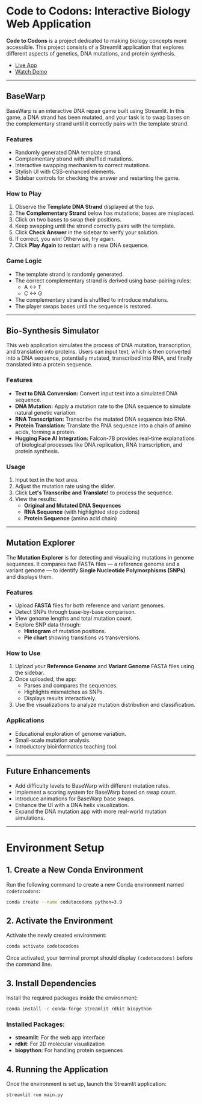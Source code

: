 # Code to Codons: Interactive Biology Web Application

**Code to Codons** is a project dedicated to making biology concepts more accessible. This project consists of a Streamlit application that explores different aspects of genetics, DNA mutations, and protein synthesis. 

- [Live App](https://codetocodons.streamlit.app/)
- [Watch Demo](https://streamable.com/3nef8x)

---
## BaseWarp

BaseWarp is an interactive DNA repair game built using Streamlit. In this game, a DNA strand has been mutated, and your task is to swap bases on the complementary strand until it correctly pairs with the template strand.

### Features
- Randomly generated DNA template strand.
- Complementary strand with shuffled mutations.
- Interactive swapping mechanism to correct mutations.
- Stylish UI with CSS-enhanced elements.
- Sidebar controls for checking the answer and restarting the game.

### How to Play
1. Observe the **Template DNA Strand** displayed at the top.
2. The **Complementary Strand** below has mutations; bases are misplaced.
3. Click on two bases to swap their positions.
4. Keep swapping until the strand correctly pairs with the template.
5. Click **Check Answer** in the sidebar to verify your solution.
6. If correct, you win! Otherwise, try again.
7. Click **Play Again** to restart with a new DNA sequence.

### Game Logic
- The template strand is randomly generated.
- The correct complementary strand is derived using base-pairing rules:
  - A <-> T
  - C <-> G
- The complementary strand is shuffled to introduce mutations.
- The player swaps bases until the sequence is restored.

---

## Bio-Synthesis Simulator

This web application simulates the process of DNA mutation, transcription, and translation into proteins. Users can input text, which is then converted into a DNA sequence, potentially mutated, transcribed into RNA, and finally translated into a protein sequence.

### Features
- **Text to DNA Conversion:** Convert input text into a simulated DNA sequence.
- **DNA Mutation:** Apply a mutation rate to the DNA sequence to simulate natural genetic variation.
- **RNA Transcription:** Transcribe the mutated DNA sequence into RNA.
- **Protein Translation:** Translate the RNA sequence into a chain of amino acids, forming a protein.
- **Hugging Face AI Integration:** Falcon-7B provides real-time explanations of biological processes like DNA replication, RNA transcription, and protein synthesis.

### Usage
1. Input text in the text area.
2. Adjust the mutation rate using the slider.
3. Click **Let's Transcribe and Translate!** to process the sequence.
4. View the results:
   - **Original and Mutated DNA Sequences**
   - **RNA Sequence** (with highlighted stop codons)
   - **Protein Sequence** (amino acid chain)

---

## Mutation Explorer

The **Mutation Explorer** is for detecting and visualizing mutations in genome sequences. It compares two FASTA files — a reference genome and a variant genome — to identify **Single Nucleotide Polymorphisms (SNPs)** and displays them.

### Features
- Upload **FASTA** files for both reference and variant genomes.
- Detect SNPs through base-by-base comparison.
- View genome lengths and total mutation count.
- Explore SNP data through:
  - **Histogram** of mutation positions.
  - **Pie chart** showing transitions vs transversions.

### How to Use
1. Upload your **Reference Genome** and **Variant Genome** FASTA files using the sidebar.
2. Once uploaded, the app:
   - Parses and compares the sequences.
   - Highlights mismatches as SNPs.
   - Displays results interactively.
3. Use the visualizations to analyze mutation distribution and classification.

### Applications
- Educational exploration of genome variation.
- Small-scale mutation analysis.
- Introductory bioinformatics teaching tool.

---

## Future Enhancements
- Add difficulty levels to BaseWarp with different mutation rates.
- Implement a scoring system for BaseWarp based on swap count.
- Introduce animations for BaseWarp base swaps.
- Enhance the UI with a DNA helix visualization.
- Expand the DNA mutation app with more real-world mutation simulations.

---

# Environment Setup

## 1. Create a New Conda Environment
Run the following command to create a new Conda environment named `codetocodons`:

```bash
conda create --name codetocodons python=3.9
```

## 2. Activate the Environment
Activate the newly created environment:

```bash
conda activate codetocodons
```

Once activated, your terminal prompt should display `(codetocodons)` before the command line.

## 3. Install Dependencies
Install the required packages inside the environment:

```bash
conda install -c conda-forge streamlit rdkit biopython 
```

### Installed Packages:
- **streamlit**: For the web app interface
- **rdkit**: For 2D molecular visualization
- **biopython**: For handling protein sequences

## 4. Running the Application
Once the environment is set up, launch the Streamlit application:

```bash
streamlit run main.py
```
